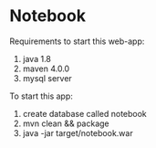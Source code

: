 # Notebook
Requirements to start this web-app:
1. java 1.8
2. maven 4.0.0
3. mysql server

To start this app:
1. create database called notebook
2. mvn clean && package
3. java -jar target/notebook.war
